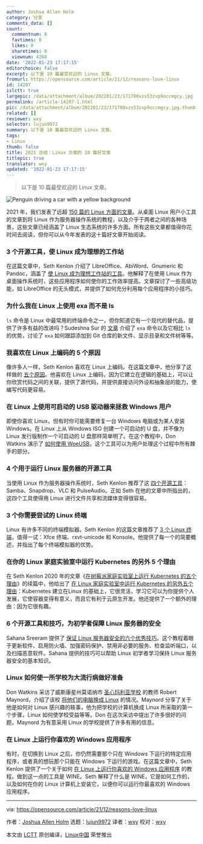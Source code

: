 ```yaml
---
author: Joshua Allen Holm
category: 分享
comments_data: []
count:
  commentnum: 0
  favtimes: 0
  likes: 0
  sharetimes: 0
  viewnum: 4268
date: '2022-01-23 17:17:15'
editorchoice: false
excerpt: 以下是 10 篇最受欢迎的 Linux 文章。
fromurl: https://opensource.com/article/21/12/reasons-love-linux
id: 14207
islctt: true
largepic: /data/attachment/album/202201/23/171708xzs53zvp9occmgcy.jpg
permalink: /article-14207-1.html
pic: /data/attachment/album/202201/23/171708xzs53zvp9occmgcy.jpg.thumb.jpg
related: []
reviewer: wxy
selector: lujun9972
summary: 以下是 10 篇最受欢迎的 Linux 文章。
tags:
- Linux
thumb: false
title: 2021 总结：Linux 方面的 10 篇好文章
titlepic: true
translator: wxy
updated: '2022-01-23 17:17:15'
---
```



> 
> 以下是 10 篇最受欢迎的 Linux 文章。
> 
> 
> 


![](/data/attachment/album/202201/23/171708xzs53zvp9occmgcy.jpg "Penguin driving a car with a yellow background")


2021 年，我们发表了远超 [150 篇的 Linux 方面的文章](https://opensource.com/tags/linux)。从桌面 Linux 用户小工具的文章到将 Linux 作为服务器操作系统的教程，以及介乎于两者之间的各种场景，这些文章已经涵盖了 Linux 生态系统的许多方面。所有这些文章都值得你花时间去阅读，但你可以从今年发表的这十篇好文章开始阅读。


### 3 个开源工具，使 Linux 成为理想的工作站


在这篇文章中，Seth Kenlon 介绍了 LibreOffice、AbiWord、Gnumeric 和 Pandoc，涵盖了 [使 Linux 成为理想工作站的工具](/article-13133-1.html)。他解释了在使用 Linux 作为桌面操作系统时，这些应用程序如何使你的工作效率提高。文章探讨了一些高级功能，如 LibreOffice 的无头模式，并提供了如何充分利用每个应用程序的小技巧。


### 为什么我在 Linux 上使用 exa 而不是 ls


`ls` 命令是 Linux 中最常用的终端命令之一，但你知道它有一个现代的替代品，提供了许多有益的改进吗？Sudeshna Sur 的 [文章](/article-13972-1.html) 介绍了 `exa` 命令以及它相比 `ls` 的优势，讨论了 `exa` 如何跟踪添加到 Git 仓库的新文件、显示目录和文件树等等。


### 我喜欢在 Linux 上编码的 5 个原因


像许多人一样，Seth Kenlon 喜欢在 Linux 上编码。在这篇文章中，他分享了这样做的 [五个原因](https://opensource.com/article/21/2/linux-programming)。他喜欢在 Linux 上编码，因为它建立在逻辑的基础上，可以让你欣赏代码之间的关联，提供了源代码，并提供直接访问外设和抽象层的能力，使编写代码更容易。


### 在 Linux 上使用可启动的 USB 驱动器来拯救 Windows 用户


即使你喜欢 Linux，但有时你可能需要修复一台 Windows 电脑或为某人安装 Windows。在 Linux 上从 Windows ISO 创建一个可启动的 U 盘，并不像为 Linux 发行版制作一个可启动的 U 盘那样简单明了。在这个教程中，Don Watkins 演示了 [如何使用 WoeUSB](/article-13143-1.html)，这个工具可以为用户处理这个过程中所有棘手的部分。


### 4 个用于运行 Linux 服务器的开源工具


当使用 Linux 作为服务器操作系统时，Seth Kenlon 推荐了这 [四个开源工具](/article-13192-1.html)： Samba、Snapdrop、VLC 和 PulseAudio。正如 Seth 在他的文章中所指出的，这四个工具使得用 Linux 进行文件共享和流媒体变得很容易。


### 3 个你需要尝试的 Linux 终端


Linux 有许多不同的终端模拟器。Seth Kenlon 的这篇文章推荐了 [3 个 Linux 终端](/article-13186-1.html)，值得一试：Xfce 终端、rxvt-unicode 和 Konsole。他提供了每一个的简要概述，并指出了每个终端模拟器的优势。


### 在你的 Linux 家庭实验室中运行 Kubernetes 的另外 5 个理由


在 Seth Kenlon 2020 年的文章《[在树莓派家庭实验室上运行 Kubernetes 的五个理由](https://opensource.com/article/20/8/kubernetes-raspberry-pi)》的续篇中，他给出了 [在 Linux 家庭实验室中运行 Kubernetes 的另外五个理由](https://opensource.com/article/21/6/kubernetes-linux-homelab)：Kubernetes 建立在Linux 的基础上，它很灵活，学习它可以为你提供个人发展，它使容器变得有意义，而且它有利于云原生开发。他还提供了一个额外的理由：因为它很有趣。


### 6 个开源工具和技巧，为初学者保障 Linux 服务器的安全


Sahana Sreeram 提供了 [保证 Linux 服务器安全的六个优秀技巧](/article-13298-1.html)。这个教程着眼于更新软件、启用防火墙、加强密码保护、禁用非必要的服务、检查监听端口，以及扫描恶意软件。Sahana 提供的技巧可以帮助 Linux 初学者学习保持 Linux 服务器安全的基本知识。


### Linux 如何使一所学校为大流行病做好准备


Don Watkins 采访了威斯康星州莫诺纳市 [圣心玛利亚学校](https://www.ihmcatholicschool.org/) 的教师 Robert Maynord，介绍了该校 [将他们的电脑换成 Linux](https://opensource.com/article/21/5/linux-school-servers) 的情况。Maynord 分享了关于他是如何对 Linux 感兴趣的轶事，他为把学校的计算机换成 Linux 所采取的第一个步骤，Linux 如何使学校受益等等。Don 在这次采访中提出了许多很好的问题，Maynord 为有意采用 Linux 的学校提供了许多有用的信息。


### 在 Linux 上运行你喜欢的 Windows 应用程序


有时，在切换到 Linux 之后，你仍然需要那个只在 Windows 下运行的特定应用程序，或者真的想玩那个只能在 Windows 下运行的游戏。在这篇文章中，Seth Kenlon 提供了一个关于如何 [在 Linux 上运行你喜欢的 Windows 应用程序](/article-13184-1.html) 的教程。做到这一点的工具是 WINE。Seth 解释了什么是 WINE，它是如何工作的，以及如何在你的 Linux 计算机上安装它，以便你可以运行你最喜欢的 Windows 应用程序。




---


via: <https://opensource.com/article/21/12/reasons-love-linux>


作者：[Joshua Allen Holm](https://opensource.com/users/holmja) 选题：[lujun9972](https://github.com/lujun9972) 译者：[wxy](https://github.com/wxy) 校对：[wxy](https://github.com/wxy)


本文由 [LCTT](https://github.com/LCTT/TranslateProject) 原创编译，[Linux中国](https://linux.cn/) 荣誉推出